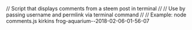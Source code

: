 
// Script that displays comments from a steem post in terminal
//
// Use by passing username and permlink via terminal command
//
// Example: node comments.js kirkins frog-aquarium--2018-02-06-01-56-07
